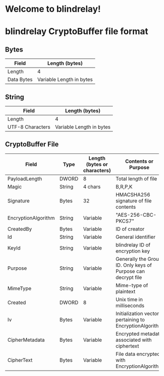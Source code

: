 # Welcome to blindrelay!

# blindrelay CryptoBuffer file format

## Bytes

Field | Length (bytes)
------------ | ------------
Length | 4
Data Bytes | Variable Length in bytes

## String
Field | Length (bytes)
------------ | ------------
Length | 4
UTF-8 Characters | Variable Length in bytes

## CryptoBuffer File
Field | Type | Length (bytes or characters) | Contents or Purpose
------------ | ------------ | ------------ | ------------
PayloadLength | DWORD | 8 | Total length of file
Magic | String | 4 chars | B,R,P,K
Signature | Bytes | 32 | HMACSHA256 signature of file contents
EncryptionAlgorithm | String | Variable | "AES-256-CBC-PKCS7"
CreatedBy | Bytes | Variable | ID of creator
Id | String | Variable | General identifier
KeyId | String | Variable | blindrelay ID of encryption key
Purpose | String | Variable | Generally the Group ID. Only keys of Purpose can decrypt file
MimeType | String | Variable | Mime-type of plaintext
Created | DWORD | 8 | Unix time in milliseconds
Iv | Bytes | Variable | Initialization vector pertaining to EncryptionAlgorithm
CipherMetadata | Bytes | Variable | Encrypted metadata associated with ciphertext
CipherText | Bytes | Variable | File data encrypted with EncryptionAlgorithm
